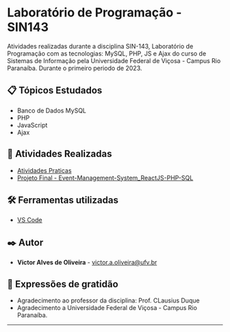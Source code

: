 # Laboratório de Programação - SIN143
Atividades realizadas durante a disciplina SIN-143, Laboratório de Programação com as tecnologias: MySQL, PHP, JS e Ajax do curso de Sistemas de Informação pela Universidade Federal de Viçosa - Campus Rio Paranaíba.
Durante o primeiro periodo de 2023.

## 📋 Tópicos Estudados

* Banco de Dados MySQL
* PHP
* JavaScript
* Ajax

## 🔩 Atividades Realizadas

* [Atividades Praticas](https://github.com/VictorAlves08/LabProgramacao-SIN143-UFV/tree/main/Atividades_Praticas)
* [Projeto Final - Event-Management-System_ReactJS-PHP-SQL](https://github.com/VictorAlves08/Event-Management-System_ReactJS-PHP-SQL)

## 🛠️ Ferramentas utilizadas

* [VS Code](https://desktop.github.com/)
 
## ✒️ Autor

* **Victor Alves de Oliveira** - victor.a.oliveira@ufv.br

## 🎁 Expressões de gratidão

* Agradecimento ao professor da disciplina: Prof. CLausius Duque
* Agradecimento a Universidade Federal de Viçosa - Campus Rio Paranaíba.
---
